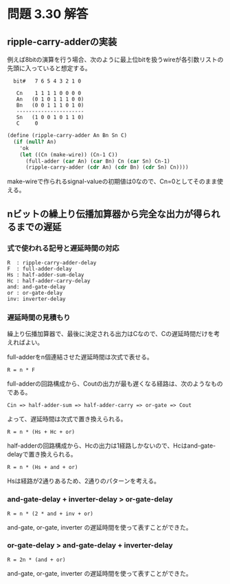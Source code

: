 # 問題 3.30 解答

## ripple-carry-adderの実装

例えば8bitの演算を行う場合、次のように最上位bitを扱うwireが各引数リストの先頭に入っていると想定する。

```
  bit#   7 6 5 4 3 2 1 0

   Cn    1 1 1 1 0 0 0 0
   An   (0 1 0 1 1 1 0 0)
   Bn   (0 0 1 1 1 0 1 0)
   ----------------------
   Sn   (1 0 0 1 0 1 1 0)
   C     0
```

```scheme
(define (ripple-carry-adder An Bn Sn C)
  (if (null? An)
    'ok
    (let ((Cn (make-wire)) (Cn-1 C))
      (full-adder (car An) (car Bn) Cn (car Sn) Cn-1)
      (ripple-carry-adder (cdr An) (cdr Bn) (cdr Sn) Cn))))
```

make-wireで作られるsignal-valueの初期値は0なので、Cn=0としてそのまま使える。

## nビットの繰上り伝播加算器から完全な出力が得られるまでの遅延

### 式で使われる記号と遅延時間の対応

```
R  : ripple-carry-adder-delay
F  : full-adder-delay
Hs : half-adder-sum-delay
Hc : half-adder-carry-delay
and: and-gate-delay
or : or-gate-delay
inv: inverter-delay
```

### 遅延時間の見積もり

繰上り伝播加算器で、最後に決定される出力はCなので、Cの遅延時間だけを考えればよい。

full-adderをn個連結させた遅延時間は次式で表せる。

```
R = n * F
```

full-adderの回路構成から、Coutの出力が最も遅くなる経路は、次のようなものである。

```
Cin => half-adder-sum => half-adder-carry => or-gate => Cout
```

よって、遅延時間は次式で置き換えられる。

```
R = n * (Hs + Hc + or)
```

half-adderの回路構成から、Hcの出力は1経路しかないので、Hcはand-gate-delayで置き換えられる。

```
R = n * (Hs + and + or)
```

Hsは経路が2通りあるため、2通りのパターンを考える。

### and-gate-delay + inverter-delay > or-gate-delay

```
R = n * (2 * and + inv + or)
```

and-gate, or-gate, inverter の遅延時間を使って表すことができた。

### or-gate-delay > and-gate-delay + inverter-delay

```
R = 2n * (and + or)
```

and-gate, or-gate, inverter の遅延時間を使って表すことができた。
